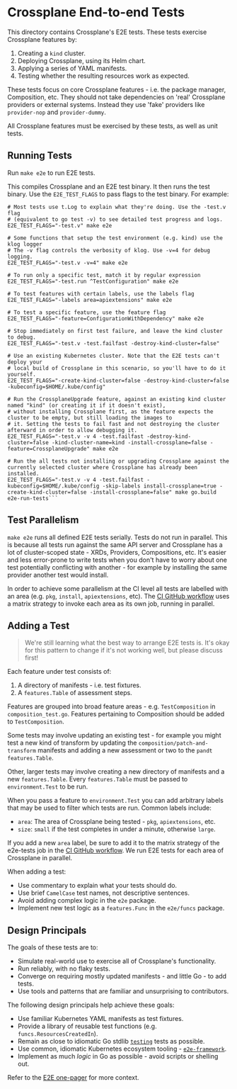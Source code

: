# Crossplane End-to-end Tests

This directory contains Crossplane's E2E tests. These tests exercise Crossplane
features by:

1. Creating a `kind` cluster.
1. Deploying Crossplane, using its Helm chart.
1. Applying a series of YAML manifests.
1. Testing whether the resulting resources work as expected.

These tests focus on core Crossplane features - i.e. the package manager,
Composition, etc. They should not take dependencies on 'real' Crossplane
providers or external systems. Instead they use 'fake' providers like
`provider-nop` and `provider-dummy`.

All Crossplane features must be exercised by these tests, as well as unit tests. 

## Running Tests

Run `make e2e` to run E2E tests.

This compiles Crossplane and an E2E test binary. It then runs the test binary.
Use the `E2E_TEST_FLAGS` to pass flags to the test binary. For example:

```shell
# Most tests use t.Log to explain what they're doing. Use the -test.v flag
# (equivalent to go test -v) to see detailed test progress and logs.
E2E_TEST_FLAGS="-test.v" make e2e

# Some functions that setup the test environment (e.g. kind) use the klog logger
# The -v flag controls the verbosity of klog. Use -v=4 for debug logging.
E2E_TEST_FLAGS="-test.v -v=4" make e2e

# To run only a specific test, match it by regular expression
E2E_TEST_FLAGS="-test.run ^TestConfiguration" make e2e

# To test features with certain labels, use the labels flag
E2E_TEST_FLAGS="-labels area=apiextensions" make e2e

# To test a specific feature, use the feature flag
E2E_TEST_FLAGS="-feature=ConfigurationWithDependency" make e2e

# Stop immediately on first test failure, and leave the kind cluster to debug.
E2E_TEST_FLAGS="-test.v -test.failfast -destroy-kind-cluster=false"

# Use an existing Kubernetes cluster. Note that the E2E tests can't deploy your
# local build of Crossplane in this scenario, so you'll have to do it yourself.
E2E_TEST_FLAGS="-create-kind-cluster=false -destroy-kind-cluster=false -kubeconfig=$HOME/.kube/config"

# Run the CrossplaneUpgrade feature, against an existing kind cluster named "kind" (or creating it if it doesn't exist),
# without installing Crossplane first, as the feature expects the cluster to be empty, but still loading the images to
# it. Setting the tests to fail fast and not destroying the cluster afterward in order to allow debugging it.
E2E_TEST_FLAGS="-test.v -v 4 -test.failfast -destroy-kind-cluster=false -kind-cluster-name=kind -install-crossplane=false -feature=CrossplaneUpgrade" make e2e

# Run the all tests not installing or upgrading Crossplane against the currently selected cluster where Crossplane has already been installed.
E2E_TEST_FLAGS="-test.v -v 4 -test.failfast -kubeconfig=$HOME/.kube/config -skip-labels install-crossplane=true -create-kind-cluster=false -install-crossplane=false" make go.build e2e-run-tests```
```

## Test Parallelism

`make e2e` runs all defined E2E tests serially. Tests do not run in parallel.
This is because all tests run against the same API server and Crossplane has a
lot of cluster-scoped state - XRDs, Providers, Compositions, etc. It's easier
and less error-prone to write tests when you don't have to worry about one test
potentially conflicting with another - for example by installing the same
provider another test would install.

In order to achieve some parallelism at the CI level all tests are labelled with
an area (e.g. `pkg`, `install`, `apiextensions`, etc). The [CI GitHub workflow]
uses a matrix strategy to invoke each area as its own job, running in parallel.

## Adding a Test

> We're still learning what the best way to arrange E2E tests is. It's okay for
> this pattern to change if it's not working well, but please discuss first!

Each feature under test consists of:

1. A directory of manifests - i.e. test fixtures.
1. A `features.Table` of assessment steps.

Features are grouped into broad feature areas - e.g. `TestComposition` in
`composition_test.go`. Features pertaining to Composition should be added to
`TestComposition`.

Some tests may involve updating an existing test - for example you might test a
new kind of transform by updating the `composition/patch-and-transform`
manifests and adding a new assessment or two to the `pandt` `features.Table`.

Other, larger tests may involve creating a new directory of manifests and a new
`features.Table`. Every `features.Table` must be passed to `environment.Test` to
be run.

When you pass a feature to `environment.Test` you can add arbitrary labels that
may be used to filter which tests are run. Common labels include:

* `area`: The area of Crossplane being tested - `pkg`, `apiextensions`, etc.
* `size`: `small` if the test completes in under a minute, otherwise `large`.

If you add a new `area` label, be sure to add it to the matrix strategy of the
e2e-tests job in the [CI GitHub workflow]. We run E2E tests for each area
of Crossplane in parallel.

When adding a test:

* Use commentary to explain what your tests should do.
* Use brief `CamelCase` test names, not descriptive sentences.
* Avoid adding complex logic in the `e2e` package.
* Implement new test logic as a `features.Func` in the `e2e/funcs` package.

## Design Principals

The goals of these tests are to:

* Simulate real-world use to exercise all of Crossplane's functionality.
* Run reliably, with no flaky tests.
* Converge on requiring mostly updated manifests - and little Go - to add tests.
* Use tools and patterns that are familiar and unsurprising to contributors.

The following design principals help achieve these goals:

* Use familiar Kubernetes YAML manifests as test fixtures.
* Provide a library of reusable test functions (e.g. `funcs.ResourcesCreatedIn`).
* Remain as close to idiomatic Go stdlib [`testing`] tests as possible.
* Use common, idiomatic Kubernetes ecosystem tooling - [`e2e-framework`].
* Implement as much _logic_ in Go as possible - avoid scripts or shelling out.

Refer to the [E2E one-pager] for more context.

[CI GitHub workflow]: ../../.github/workflows/ci.yml
[`testing`]: https://pkg.go.dev/testing
[`e2e-framework`]: https://pkg.go.dev/sigs.k8s.io/e2e-framework
[E2e one-pager]: ../../design/one-pager-e2e-tests.md
